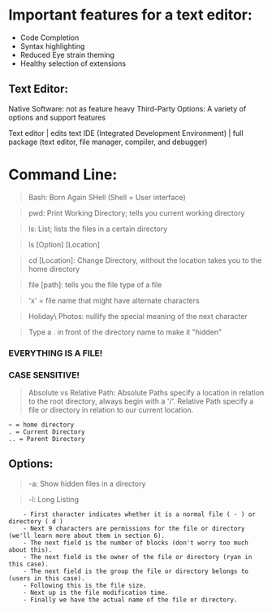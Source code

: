 # Important features for a text editor: 
- Code Completion
- Syntax highlighting
- Reduced Eye strain theming
- Healthy selection of extensions

## Text Editor: 

Native Software: not as feature heavy
Third-Party Options: A variety of options and support features

Text editor | edits text
IDE (Integrated Development Environment) | full package (text editor, file manager, compiler, and debugger)



# Command Line:

> Bash: Born Again SHell (Shell = User interface)

> pwd: Print Working Directory; tells you current working directory

> ls: List; lists the files in a certain directory

> ls [Option] [Location]
	
> cd [Location]: Change Directory, without the location takes you to the home directory

> file [path]: tells you the file type of a file

> 'x' = file name that might have alternate characters

> Holiday\ Photos: nullify the special meaning of the next character

> Type a . in front of the directory name to make it "hidden"



### EVERYTHING IS A FILE!
### CASE SENSITIVE!

>Absolute vs Relative Path: Absolute Paths specify a location in relation to the root directory, always begin with a '/'. Relative Path specify a file or directory in relation to our current location. 

``` / = root 
~ = home directory
. = Current Directory
.. = Parent Directory
```


## Options:

> -a: Show hidden files in a directory

> -l: Long Listing 
	
    	- First character indicates whether it is a normal file ( - ) or directory ( d )
     	- Next 9 characters are permissions for the file or directory (we'll learn more about them in section 6).
    	- The next field is the number of blocks (don't worry too much about this).
    	- The next field is the owner of the file or directory (ryan in this case).
    	- The next field is the group the file or directory belongs to (users in this case).
    	- Following this is the file size.
    	- Next up is the file modification time.
    	- Finally we have the actual name of the file or directory.
